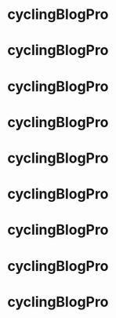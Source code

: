 # cyclingBlogPro
# cyclingBlogPro
# cyclingBlogPro
# cyclingBlogPro
# cyclingBlogPro
# cyclingBlogPro
# cyclingBlogPro
# cyclingBlogPro
# cyclingBlogPro
